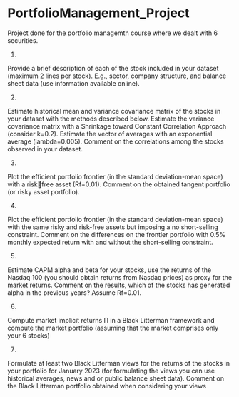 # PortfolioManagement_Project
Project done for the portfolio managemtn course where we dealt with 6 securities.

1) 
Provide a brief description of each of the stock included in your dataset (maximum 2 
lines per stock). E.g., sector, company structure, and balance sheet data (use 
information available online).

2)
Estimate historical mean and variance covariance matrix of the stocks in your dataset
with the methods described below. Estimate the variance covariance matrix with a 
Shrinkage toward Constant Correlation Approach (consider k=0.2). Estimate the vector 
of averages with an exponential average (lambda=0.005). Comment on the correlations
among the stocks observed in your dataset.

3)
Plot the efficient portfolio frontier (in the standard deviation-mean space) with a riskfree asset (Rf=0.01).
Comment on the obtained tangent portfolio (or risky asset 
portfolio).

4)
Plot the efficient portfolio frontier (in the standard deviation-mean space) with the 
same risky and risk-free assets but imposing a no short-selling constraint. Comment on 
the differences on the frontier portfolio with 0.5% monthly expected return with and 
without the short-selling constraint.

5)
Estimate CAPM alpha and beta for your stocks, use the returns of the Nasdaq 100 (you 
should obtain returns from Nasdaq prices) as proxy for the market returns. Comment 
on the results, which of the stocks has generated alpha in the previous years? Assume 
Rf=0.01.

6)
Compute market implicit returns Π in a Black Litterman framework and compute the 
market portfolio (assuming that the market comprises only your 6 stocks)

7)
Formulate at least two Black Litterman views for the returns of the stocks in your 
portfolio for January 2023 (for formulating the views you can use historical averages, 
news and or public balance sheet data). Comment on the Black Litterman portfolio 
obtained when considering your views
